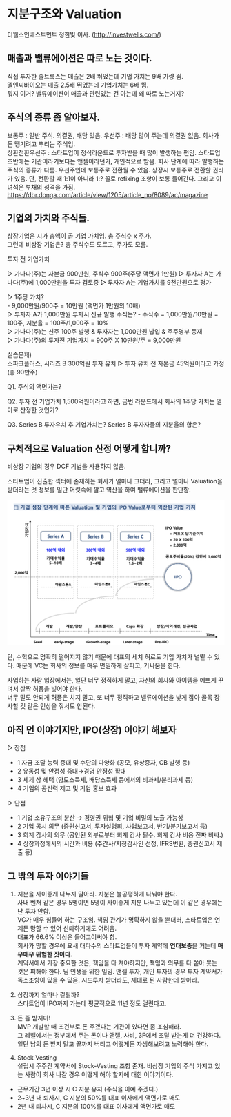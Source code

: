 # 지분구조와 Valuation  

더웰스인베스트먼트 정한빛 이사.  (http://investwells.com/)  

## 매출과 밸류에이션은 따로 노는 것이다.  

직접 투자한 솔트룩스는 매출은 2배 뛰었는데 기업 가치는 9배 가량 뜀.  
엘앤씨바이오는 매출 2.5배 뛰었는데 기업가치는 6배 뜀.  
뭐지 이거? 밸류에이션이 매출과 관련있는 건 아는데 왜 따로 노는거지?  

## 주식의 종류 좀 알아보자.  

보통주 : 일반 주식. 의결권, 배당 있음.
우선주 : 배당 많이 주는데 의결권 없음. 회사가 돈 땡기려고 뿌리는 주식임.  
상환전환우선주 : 스타트업이 정식라운드로 투자받을 때 많이 발생하는 편임. 스타트업 초반에는 기관이라기보다는 앤젤이라던가, 개인적으로 받음. 회사 단계에 따라 발행하는 주식의 종류가 다름. 우선주인데 보통주로 전환될 수 있음. 상장시 보통주로 전환할 권리가 있음. 단, 전환할 때 1:1이 아니라 1:? 꼴로 refixing 조항이 보통 들어간다.
그리고 이 녀석은 부채의 성격을 가짐.  https://dbr.donga.com/article/view/1205/article_no/8089/ac/magazine

## 기업의 가치와 주식들.

상장기업은 시가 총액이 곧 기업 가치임. 총 주식수 x 주가.  
그런데 비상장 기업은? 총 주식수도 모르고, 주가도 모름.  

투자 전 기업가치  

▷ 가나다(주)는 자본금 900만원, 주식수 900주(주당 액면가 1만원)
▷ 투자자 A는 가나다(주)에 1,000만원을 투자 검토중
▷ 투자자 A는 기업가치를 9천만원으로 평가

▷ 1주당 가치?  
    - 9,000만원/900주 = 10만원 (액면가 1만원의 10배)  
▷ 투자자 A가 1,000만원 투자시 신규 발행 주식는?
    - 주식수 = 1,000만원/10만원 = 100주, 지분율 = 100주/1,000주 = 10%  
▷ 가나다(주)는 신주 100주 발행 & 투자자는 1,000만원 납입 & 주주명부 등재  
▷ 가나다(주)의 투자전 기업가치 = 900주 X 10만원/주 = 9,000만원  


실습문제)  
스파크플러스, 시리즈 B 300억원 투자 유치
▷ 투자 유치 전 자본금 45억원이라고 가정 (총 90만주)

Q1. 주식의 액면가는?  

Q2. 투자 전 기업가치 1,500억원이라고 하면, 금번 라운드에서 회사의 1주당 가치는 얼마로 산정한 것인가?  

Q3. Series B 투자유치 후 기업가치는? Series B 투자자들의 지분율의 합은?  


## 구체적으로 Valuation 산정 어떻게 합니까?  

비상장 기업의 경우 DCF 기법을 사용하지 않음.

스타트업이 진출한 섹터에 존재하는 회사가 얼마나 크더라, 그리고 얼마나 Valuation을 받더라는 것 정보를 일단 머릿속에 깔고 역산을 하여 밸류에이션을 판단함.  

<img src="./asset/valuation.png" />  

단, 수학으로 명확히 떨어지지 않기 때문에 대표의 세치 혀로도 기업 가치가 널뛸 수 있다. 
때문에 VC는 회사의 정보를 매우 면밀하게 살피고, 기싸움을 한다.  

사업하는 사람 입장에서는, 일단 너무 정직하게 말고, 자신의 회사와 아이템을 예쁘게 꾸며서 살짝 허풍을 넣어야 한다.  
너무 말도 안되게 허풍은 치지 말고, 또 너무 정직하고 밸류에이션을 낮게 잡아 골목 장사할 것 같은 인상을 줘서도 안된다.   

## 아직 먼 이야기지만, IPO(상장) 이야기 해보자  

▷ 장점  
- 1 자금 조달 능력 증대 및 수단의 다양화 (공모, 유상증자, CB 발행 등)   
- 2 유동성 및 안정성 증대→경영 안정성 확대  
- 3 세제 상 혜택 (양도소득세, 배당소득세 등에서의 비과세/분리과세 등)  
- 4 기업의 공신력 제고 및 기업 홍보 효과  
  
▷ 단점  
- 1 기업 소유구조의 분산 → 경영권 위협 및 기업 비밀의 노출 가능성  
- 2 기업 공시 의무 (증권신고서, 투자설명회, 사업보고서, 반기/분기보고서 등)  
- 3 회계 감사의 의무 (공인된 외부로부터 회계 감사 필수. 회계 감사 비용 진짜 비싸.)  
- 4 상장과정에서의 시간과 비용 (주간사/지정감사인 선정, IFRS변환, 증권신고서 제출 등)  

## 그 밖의 투자 이야기들  

1. 지분을 사이좋게 나누지 말아라. 지분은 불공평하게 나눠야 한다.    
사내 벤쳐 같은 경우 5명이면 5명이 사이좋게 지분 나누고 있는데 이 같은 경우에는 난 투자 안함.  
VC가 매우 힘들어 하는 구조임. 책임 관계가 명확하지 않을 뿐더러, 스타트업은 언제든 망할 수 있어 신뢰하기에도 어려움.  
대표가 66.6% 이상은 들어고이써야 함.  
회사가 망할 경우에 요새 대다수의 스타트업들이 투자 계약에 **연대보증**을 거는데 **매우매우 위험한 짓이다.**  
계약서에서 가장 중요한 것은, 책임을 다 져야하지만, 책임과 의무를 다 쏟아 붓는 것은 피해야 한다. 님 인생을 위한 일임.  앤젤 투자, 개인 투자의 경우 투자 계약서가 독소조항이 있을 수 있음. 
시드투자 받더라도, 제대로 된 사람한테 받아라. 

2. 상장까지 얼마나 걸릴까?  
스타트업이 IPO까지 가는데 평균적으로 11년 정도 걸린다고. 

3. 돈 좀 받지마!  
MVP 개발할 때 조건부로 돈 주겠다는 기관이 있다면 좀 조심해라.  
그 레벨에서는 정부에서 주는 돈이나 앤젤, 사비, 3F에서 조달 받는게 더 건강하다.  
일단 남의 돈 받지 말고 끝까지 버티고 어떻게든 자생해보려고 노력해야 한다.  

4. Stock Vesting  
설립시 주주간 계약서에 Stock-Vesting 조항 존재. 
비상장 기업의 주식 가지고 있는 사람이 회사 나갈 경우 어떻게 해야 할지에 대한 이야기이다.  

- 근무기간 3년 이상 시 C 지분 유지 (주식을 아예 주겠다.)  
- 2~3년 내 퇴사시, C 지분의 50%를 대표 이사에게 액면가로 매도  
- 2년 내 퇴사시, C 지분의 100%를 대표 이사에게 액면가로 매도    